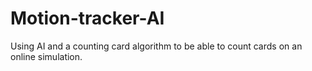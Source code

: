 # Motion-tracker-AI
Using AI and a counting card algorithm to be able to count cards on an online simulation. 
